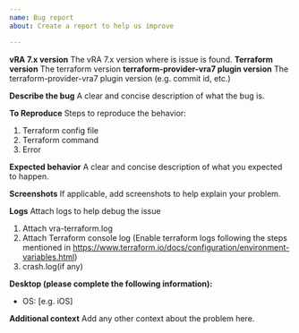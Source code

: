```yaml
---
name: Bug report
about: Create a report to help us improve

---
```


**vRA 7.x version**
The vRA 7.x version where is issue is found.
**Terraform version**
The terraform version
**terraform-provider-vra7 plugin version**
The terraform-provider-vra7 plugin version (e.g. commit id, etc.)

**Describe the bug**
A clear and concise description of what the bug is.

**To Reproduce**
Steps to reproduce the behavior:
1. Terraform config file
2. Terraform command
3. Error

**Expected behavior**
A clear and concise description of what you expected to happen.

**Screenshots**
If applicable, add screenshots to help explain your problem.

**Logs**
Attach logs to help debug the issue
1. Attach vra-terraform.log
2. Attach Terraform console log (Enable terraform logs following the steps mentioned in https://www.terraform.io/docs/configuration/environment-variables.html)
3. crash.log(if any)

**Desktop (please complete the following information):**
 - OS: [e.g. iOS]

**Additional context**
Add any other context about the problem here.
